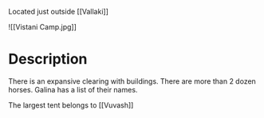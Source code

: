 Located just outside [[Vallaki]]

![[Vistani Camp.jpg]]
# Description
There is an expansive clearing with buildings. There are more than 2 dozen horses. Galina has a list of their names.

The largest tent belongs to [[Vuvash]]
